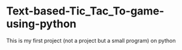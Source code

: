 # Text-based-Tic_Tac_To-game-using-python
This is my first project (not a project but a small program) on python
